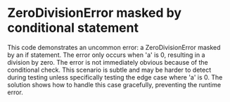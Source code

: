 # ZeroDivisionError masked by conditional statement

This code demonstrates an uncommon error: a ZeroDivisionError masked by an if statement. The error only occurs when 'a' is 0, resulting in a division by zero.  The error is not immediately obvious because of the conditional check. This scenario is subtle and may be harder to detect during testing unless specifically testing the edge case where 'a' is 0.  The solution shows how to handle this case gracefully, preventing the runtime error.
